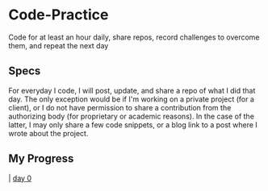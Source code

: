 # Code-Practice
Code for at least an hour daily, share repos, record challenges to overcome them, and repeat the next day

## Specs
For everyday I code, I will post, update, and share a repo of what I did that day. The only exception would be if I'm working on a private project (for a client), or I do not have permission to share a contribution from the authorizing body (for proprietary or academic reasons). In the case of the latter, I may only share a few code snippets, or a blog link to a post where I wrote about the project.

## My Progress
|  [day 0](https://github.com/hello-ade/Code-Practice)
